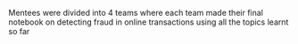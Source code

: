 Mentees were divided into 4 teams where each team made their final notebook on detecting fraud in online transactions using all the topics learnt so far